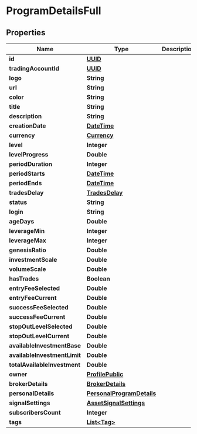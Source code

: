 # ProgramDetailsFull

## Properties
Name | Type | Description | Notes
------------ | ------------- | ------------- | -------------
**id** | [**UUID**](UUID.md) |  |  [optional]
**tradingAccountId** | [**UUID**](UUID.md) |  |  [optional]
**logo** | **String** |  |  [optional]
**url** | **String** |  |  [optional]
**color** | **String** |  |  [optional]
**title** | **String** |  |  [optional]
**description** | **String** |  |  [optional]
**creationDate** | [**DateTime**](DateTime.md) |  |  [optional]
**currency** | [**Currency**](Currency.md) |  |  [optional]
**level** | **Integer** |  |  [optional]
**levelProgress** | **Double** |  |  [optional]
**periodDuration** | **Integer** |  |  [optional]
**periodStarts** | [**DateTime**](DateTime.md) |  |  [optional]
**periodEnds** | [**DateTime**](DateTime.md) |  |  [optional]
**tradesDelay** | [**TradesDelay**](TradesDelay.md) |  |  [optional]
**status** | **String** |  |  [optional]
**login** | **String** |  |  [optional]
**ageDays** | **Double** |  |  [optional]
**leverageMin** | **Integer** |  |  [optional]
**leverageMax** | **Integer** |  |  [optional]
**genesisRatio** | **Double** |  |  [optional]
**investmentScale** | **Double** |  |  [optional]
**volumeScale** | **Double** |  |  [optional]
**hasTrades** | **Boolean** |  |  [optional]
**entryFeeSelected** | **Double** |  |  [optional]
**entryFeeCurrent** | **Double** |  |  [optional]
**successFeeSelected** | **Double** |  |  [optional]
**successFeeCurrent** | **Double** |  |  [optional]
**stopOutLevelSelected** | **Double** |  |  [optional]
**stopOutLevelCurrent** | **Double** |  |  [optional]
**availableInvestmentBase** | **Double** |  |  [optional]
**availableInvestmentLimit** | **Double** |  |  [optional]
**totalAvailableInvestment** | **Double** |  |  [optional]
**owner** | [**ProfilePublic**](ProfilePublic.md) |  |  [optional]
**brokerDetails** | [**BrokerDetails**](BrokerDetails.md) |  |  [optional]
**personalDetails** | [**PersonalProgramDetails**](PersonalProgramDetails.md) |  |  [optional]
**signalSettings** | [**AssetSignalSettings**](AssetSignalSettings.md) |  |  [optional]
**subscribersCount** | **Integer** |  |  [optional]
**tags** | [**List&lt;Tag&gt;**](Tag.md) |  |  [optional]
